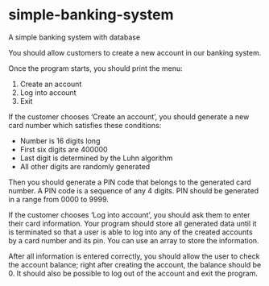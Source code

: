 # simple-banking-system
A simple banking system with database

You should allow customers to create a new account in our banking system.

Once the program starts, you should print the menu:

1. Create an account
2. Log into account
0. Exit

If the customer chooses ‘Create an account’, you should generate a new card number which satisfies these conditions: 
- Number is 16 digits long
- First six digits are 400000
- Last digit is determined by the Luhn algorithm
- All other digits are randomly generated

Then you should generate a PIN code that belongs to the generated card number. A PIN code is a sequence of any 4 digits. PIN should be generated in a range from 0000 to 9999.

If the customer chooses ‘Log into account’, you should ask them to enter their card information. Your program should store all generated data until it is terminated so that a user is able to log into any of the created accounts by a card number and its pin. You can use an array to store the information.

After all information is entered correctly, you should allow the user to check the account balance; right after creating the account, the balance should be 0. It should also be possible to log out of the account and exit the program.
